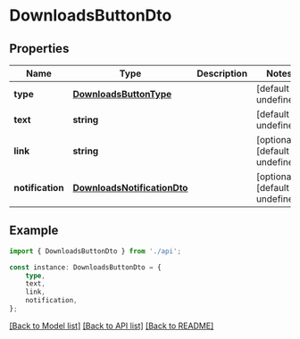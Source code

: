 # DownloadsButtonDto


## Properties

Name | Type | Description | Notes
------------ | ------------- | ------------- | -------------
**type** | [**DownloadsButtonType**](DownloadsButtonType.md) |  | [default to undefined]
**text** | **string** |  | [default to undefined]
**link** | **string** |  | [optional] [default to undefined]
**notification** | [**DownloadsNotificationDto**](DownloadsNotificationDto.md) |  | [optional] [default to undefined]

## Example

```typescript
import { DownloadsButtonDto } from './api';

const instance: DownloadsButtonDto = {
    type,
    text,
    link,
    notification,
};
```

[[Back to Model list]](../README.md#documentation-for-models) [[Back to API list]](../README.md#documentation-for-api-endpoints) [[Back to README]](../README.md)
